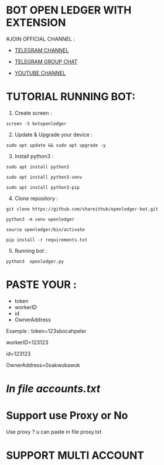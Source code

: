 # BOT OPEN LEDGER WITH EXTENSION

#JOIN OFFICIAL CHANNEL :

* [TELEGRAM CHANNEL](https://t.me/SHAREITHUB_COM)

* [TELEGRAM GROUP CHAT](https://t.me/DISS_SHAREITHUB)

* [YOUTUBE CHANNEL](https://www.youtube.com/@SHAREITHUB_COM)


# TUTORIAL RUNNING BOT:

1. Create screen :
```
screen -S botopenledger
```

2. Update & Upgrade your device :
```
sudo apt update && sudo apt upgrade -y
```

3. Install python3 :
```
sudo apt install python3
```
```
sudo apt install python3-venv
```
```
sudo apt install python3-pip
```

4. Clone repository :
```
git clone https://github.com/shareithub/openledger-bot.git
```
```
python3 -m venv openledger
```
```
source openledger/bin/activate
```
```
pip install -r requirements.txt
```

5. Running bot :
```
python3  openledger.py
```


# PASTE YOUR :
- token
- workerID
- id
- OwnerAddress

Example :
token=123sbocahpeler

workerID=123123

id=123123

OwnerAddress=0xakwokawok



# *In file accounts.txt*

# Support use Proxy or No

Use proxy ? u can paste in file proxy.txt


# SUPPORT MULTI ACCOUNT
